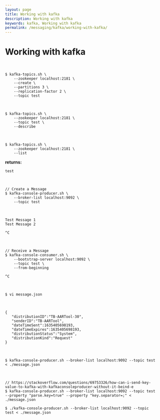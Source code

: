 ```yaml
---
layout: page
title: Working with kafka
description: Working with kafka
keywords: kafka, Working with kafka
permalink: /messaging/kafka/working-with-kafka/
---
```


# Working with kafka

<br/>

```
$ kafka-topics.sh \
    --zookeeper localhost:2181 \
    --create \
    --partitions 3 \
    --replication-factor 2 \
    --topic test
```

<br/>
    
```
$ kafka-topics.sh \
    --zookeeper localhost:2181 \
    --topic test \
    --describe
```

<br/>

```
$ kafka-topics.sh \
    --zookeeper localhost:2181 \
    --list
```

**returns:**

```
test
```

<br/>

```
// Create a Message
$ kafka-console-producer.sh \
    --broker-list localhost:9092 \
    --topic test
```

<br/>

```
Test Message 1
Test Message 2

^C
```

<br/>

```
// Receive a Message
$ kafka-console-consumer.sh \
    --bootstrap-server localhost:9092 \
    --topic test \
    --from-beginning

^C
```

<br/>

```
$ vi message.json
```

<br/>

```
{
   "distributionID":"TB-AARTool-30",
   "senderID":"TB-AARTool",
   "dateTimeSent":1635405698193,
   "dateTimeExpires":1635405698193,
   "distributionStatus":"System",
   "distributionKind":"Request"
}
```

<br/>

```
$ kafka-console-producer.sh --broker-list localhost:9092 --topic test < ./message.json
```

<br/>

```
// https://stackoverflow.com/questions/69753326/how-can-i-send-key-value-to-kafka-with-kafkaconsoleproducer-without-it-beind-e
$ kafka-console-producer.sh --broker-list localhost:9092 --topic test --property "parse.key=true" --property "key.separator=;" < ./message.json
```



```
$ ./kafka-console-producer.sh --broker-list localhost:9092 --topic test < ./message.json
```